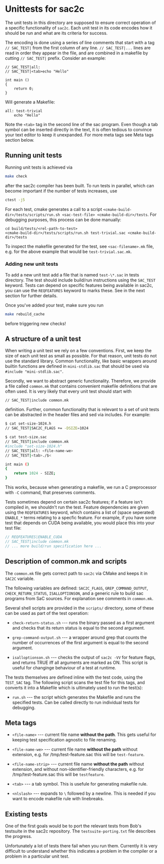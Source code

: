 Unittests for sac2c
===================

The unit tests in this directory are supposed to ensure correct operation of
a specific functionality of `sac2c`.  Each unit test in its code encodes how
it should be run and what are its criteria for success.

The encoding is done using a series of line comments that start with a tag
`// SAC_TEST|` from the first column of any line.  `// SAC_TEST|...` lines
are read in order they appear in the file, and are combined in a makefile
by cutting `// SAC_TEST|` prefix.  Consider an example:

```
// SAC_TEST|all:
// SAC_TEST|<tab>echo "Hello"

int main ()
{
    return 0;
}
```
Will generate a Makefile:

```
all: test-trivial
	echo "Hello"
```

Note the `<tab>` tag in the second line of the sac program.  Even though
a tab symbol can be inserted directly in the text, it is often tedious to
convince your text editor to keep it unexpanded.  For more meta tags see
Meta tags section below.

## Running unit tests

Running unit tests is achieved via

```sh
make check
```
after the sac2c compiler has been built.   To run tests in parallel, which
can become important if the number of tests increases, use
```sh
ctest -j5
```

For each test, cmake generates a call to a script
`<cmake-build-dir>/tests/scripts/run.sh <sac-test-file> <cmake-build-dir>/tests`.
For debugging purposes, this process can be done manually:
```
cd build/tests/<rel-path-to-test>
<cmake-build-dir>/tests/scripts/run.sh test-trivial.sac <cmake-build-dir>/tests
```
To inspect the makefile generated for the test, see `<sac-filename>.mk`
file, e.g. for the above example that would be `test-trivial.sac.mk`.

### Adding new unit tests

To add a new unit test add a file that is named `test-\*.sac` in tests
directory. The test should include build/run instructions using the `SAC_TEST`
keyword. Tests can depend on specific features being available in sac2c, you
can use the `REQFEATURES` keyword to marks these. See in the next section for
further details.

Once you've added your test, make sure you run
```sh
make rebuild_cache
```
before triggering new checks!

## A structure of a unit test

When writing a unit test we rely on a few conventions.  First, we keep
the size of each unit test as small as possible.  For that reason, unit tests
do not use the standard library. Common functionality, like basic wrappers around
builtin functions are defined in `mini-stdlib.sac` that should be used via
`#include "mini-stdlib.sac"`.

Secondly, we want to abstract generic functionality. Therefore, we provide
a file called `common.mk` that contains convenient makefile definitions that
are often used.  It is very likely that every unit test should start with 
```
// SAC_TEST|include common.mk
```
definition.  Further, common functionality that is relevant to a set of unit
tests can be abstracted in the header files and sed via includes.  For example:

```sh
$ cat set-size-1024.h
// SAC_TEST|SAC2C_FLAGS += -DSIZE=1024

$ cat test-size.sac
// SAC_TEST|include common.mk
#include "set-size-1024.h"
// SAC_TEST|all: <file-name-we>
// SAC_TEST|<tab>./$<

int main ()
{
    return 1024 - SIZE;
}
```
This works, because when generating a makefile, we run a C preprocessor with
`-C` command, that preserves comments.

Tests sometimes depend on certain sac2c features; if a feature isn't compiled in,
we shouldn't run the test. Feature dependencies are given using the `REQFEATURES`
keyword, which contains a list of (space seperated) `ENABLE_*` terms relating to
a specfic feature. For example, if you have some test that depends on CUDA being
available, you would place this into your test file:

```c
// REQFEATURES|ENABLE_CUDA
// SAC_TEST|include common.mk
// ... more build/run specification here ...
```

## Description of common.mk and scripts

The `common.mk` file gets correct path to `sac2c` via CMake and keeps it in
`SAC2C` variable.

The following variables are defined: `SAC2C_FLAGS`, `GREP_COMMAND_OUTPUT`,
`CHECK_RETURN_STATUS`, `ISALLOPTIONSON`, and a generic rule to build sac programs
from SaC sources. For explanation see comments in `common.mk`.

Several shell scripts are provided in the `scripts/` directory, some of these
can be used as part of the test operation:

  * `check-return-status.sh` --- runs the binary passed as a first argument
    and checks that its return status is equal to the second argument.

  * `grep-command-output.sh` --- a wrapper around grep that counts the number
    of occurrences of the first argument is equal to the second argument.

  * `isalloptionson.sh` --- checks the output of `sac2c -VV` for feature flags,
    and returns TRUE iff all arguments are marked as ON. This script is useful
    for changinge behaviour of a test at runtime.

The tests themselves are defined inline with the test code, using the `TEST_SAC`
tag. The following script scans the test file for this tags, and converts it into
a Makefile which is ultimately used to run the test(s):

  * `run.sh` --- the script which generates the Makefile and runs the
    specified tests. Can be called directly to run individual tests for debugging.

## Meta tags

  * `<file-name>` --- current file name **without the path**.  This gets useful
    for keeping test specification agnostic to file renaming.

  * `<file-name-we>` --- current file name **without the path** without
    extension, e.g. for /tmp/test-feature.sac this will be `test-feature`.

  * `<file-name-strip>` --- current file name **without the path** without
    extension, and without non-identifier-friendly characters, e.g. for
    /tmp/test-feature.sac this will be `testfeature`.

  * `<tab>` --- a tab symbol.  This is usefule for generating makefile rule.

  * `<nlslash>` --- expands to `\` followed by a newline.  This is needed if
     you want to encode makefile rule with linebreaks.

## Existing tests

One of the first goals would be to port the relevant tests from Bob's testsuite
in the sac2c repository.  The `testsuite-porting.txt` file describes the
progress.

Unfortunately a lot of tests there fail when you run them.  Currently it is very
difficult to understand whether this indicates a problem in the compiler or a
problem in a particular unit test.
